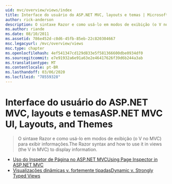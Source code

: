```yaml
---
uid: mvc/overview/views/index
title: Interface do usuário do ASP.NET MVC, layouts e temas | Microsoft Docs
author: rick-anderson
description: O sintaxe Razor e como usá-lo em modos de exibição (o V no MVC) para exibir informações.
ms.author: riande
ms.date: 08/10/2011
ms.assetid: 786e452d-c0d6-45fb-85eb-22c820304667
msc.legacyurl: /mvc/overview/views
msc.type: chapter
ms.openlocfilehash: 4ef541347cd129d833e5f581366600dbe0934df0
ms.sourcegitcommit: e7e91932a6e91a63e2e46417626f39d6b244a3ab
ms.translationtype: MT
ms.contentlocale: pt-BR
ms.lasthandoff: 03/06/2020
ms.locfileid: "78559328"
---
```

# <a name="aspnet-mvc-ui-layouts-and-themes"></a><span data-ttu-id="feab6-103">Interface do usuário do ASP.NET MVC, layouts e temas</span><span class="sxs-lookup"><span data-stu-id="feab6-103">ASP.NET MVC UI, Layouts, and Themes</span></span>

> <span data-ttu-id="feab6-104">O sintaxe Razor e como usá-lo em modos de exibição (o V no MVC) para exibir informações.</span><span class="sxs-lookup"><span data-stu-id="feab6-104">The Razor syntax and how to use it in views (the V in MVC) to display information.</span></span>

- [<span data-ttu-id="feab6-105">Uso do Inspetor de Página no ASP.NET MVC</span><span class="sxs-lookup"><span data-stu-id="feab6-105">Using Page Inspector in ASP.NET MVC</span></span>](using-page-inspector-in-aspnet-mvc.md)
- [<span data-ttu-id="feab6-106">Visualizações dinâmicas v. fortemente tipadas</span><span class="sxs-lookup"><span data-stu-id="feab6-106">Dynamic v. Strongly Typed Views</span></span>](dynamic-v-strongly-typed-views.md)

